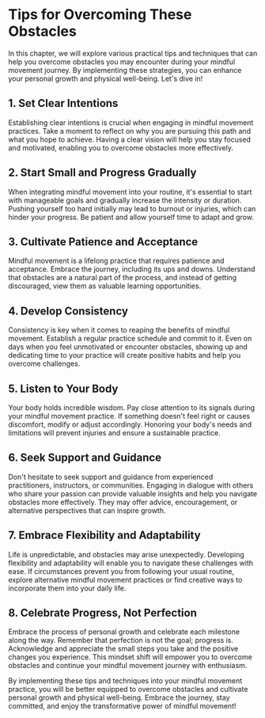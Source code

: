 Tips for Overcoming These Obstacles
==============================================

In this chapter, we will explore various practical tips and techniques that can help you overcome obstacles you may encounter during your mindful movement journey. By implementing these strategies, you can enhance your personal growth and physical well-being. Let's dive in!

1\. Set Clear Intentions
-----------------------

Establishing clear intentions is crucial when engaging in mindful movement practices. Take a moment to reflect on why you are pursuing this path and what you hope to achieve. Having a clear vision will help you stay focused and motivated, enabling you to overcome obstacles more effectively.

2\. Start Small and Progress Gradually
-------------------------------------

When integrating mindful movement into your routine, it's essential to start with manageable goals and gradually increase the intensity or duration. Pushing yourself too hard initially may lead to burnout or injuries, which can hinder your progress. Be patient and allow yourself time to adapt and grow.

3\. Cultivate Patience and Acceptance
------------------------------------

Mindful movement is a lifelong practice that requires patience and acceptance. Embrace the journey, including its ups and downs. Understand that obstacles are a natural part of the process, and instead of getting discouraged, view them as valuable learning opportunities.

4\. Develop Consistency
----------------------

Consistency is key when it comes to reaping the benefits of mindful movement. Establish a regular practice schedule and commit to it. Even on days when you feel unmotivated or encounter obstacles, showing up and dedicating time to your practice will create positive habits and help you overcome challenges.

5\. Listen to Your Body
----------------------

Your body holds incredible wisdom. Pay close attention to its signals during your mindful movement practice. If something doesn't feel right or causes discomfort, modify or adjust accordingly. Honoring your body's needs and limitations will prevent injuries and ensure a sustainable practice.

6\. Seek Support and Guidance
----------------------------

Don't hesitate to seek support and guidance from experienced practitioners, instructors, or communities. Engaging in dialogue with others who share your passion can provide valuable insights and help you navigate obstacles more effectively. They may offer advice, encouragement, or alternative perspectives that can inspire growth.

7\. Embrace Flexibility and Adaptability
---------------------------------------

Life is unpredictable, and obstacles may arise unexpectedly. Developing flexibility and adaptability will enable you to navigate these challenges with ease. If circumstances prevent you from following your usual routine, explore alternative mindful movement practices or find creative ways to incorporate them into your daily life.

8\. Celebrate Progress, Not Perfection
-------------------------------------

Embrace the process of personal growth and celebrate each milestone along the way. Remember that perfection is not the goal; progress is. Acknowledge and appreciate the small steps you take and the positive changes you experience. This mindset shift will empower you to overcome obstacles and continue your mindful movement journey with enthusiasm.

By implementing these tips and techniques into your mindful movement practice, you will be better equipped to overcome obstacles and cultivate personal growth and physical well-being. Embrace the journey, stay committed, and enjoy the transformative power of mindful movement!
